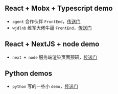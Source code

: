 ## React + Mobx + Typescript demo

- `agent` 合作伙伴 `FrontEnd`，[传送门](./agent)
- `wjdlnb` 维军大佬牛逼 `FrontEnd`，[传送门](./wjdlnb)

## React + NextJS + node demo

- `next + node` 服务端渲染页面预研，[传送门](./next)

## Python demos

- `python` 写的一些小 `demo`，[传送门](./python-demos)
